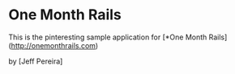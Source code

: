 # One Month Rails

This is the pinteresting sample application for [*One Month Rails] (http://onemonthrails.com)

by [Jeff Pereira]
